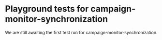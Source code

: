 # Playground tests for campaign-monitor-synchronization
We are still awaiting the first test run for campaign-monitor-synchronization.
